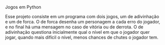 Jogos em Python

Esse projeto consiste em um programa com dois jogos, um de adivinhação e um de forca.
O de forca desenha um personagem a cada erro do jogador, e no final há uma mensagem no caso de vitória ou de derrota.
O de adivinhação questiona inicialmente qual o nível em que o jogador quer jogar, quando mais difícil o nível, menos chances de chutes o jogador tem.

